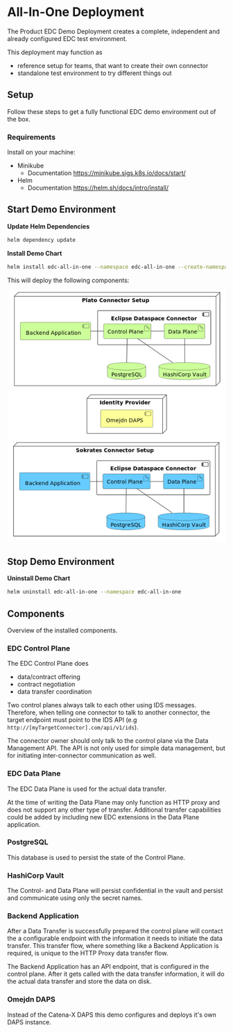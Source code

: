 # All-In-One Deployment

The Product EDC Demo Deployment creates a complete, independent and already configured EDC test environment.

This deployment may function as

- reference setup for teams, that want to create their own connector
- standalone test environment to try different things out

## Setup

Follow these steps to get a fully functional EDC demo environment out of the box.

### Requirements

Install on your machine:

- Minikube
    - Documentation https://minikube.sigs.k8s.io/docs/start/
- Helm
    - Documentation https://helm.sh/docs/intro/install/

## Start Demo Environment

**Update Helm Dependencies**

```bash
helm dependency update
```

**Install Demo Chart**

```bash
helm install edc-all-in-one --namespace edc-all-in-one --create-namespace .
```

This will deploy the following components:

![Deployed Components](diagrams/deployed_components.png)

## Stop Demo Environment

**Uninstall Demo Chart**

```bash
helm uninstall edc-all-in-one --namespace edc-all-in-one
```

## Components

Overview of the installed components.

### EDC Control Plane

The EDC Control Plane does

- data/contract offering
- contract negotiation
- data transfer coordination

Two control planes always talk to each other using IDS messages. Therefore, when telling one connector to talk to
another connector, the target endpoint must point to the IDS API (e.g `http://[myTargetConnector].com/api/v1/ids`).

The connector owner should only talk to the control plane via the Data Management API. The API is not only used for
simple data management, but for initiating inter-connector communication as well.

### EDC Data Plane

The EDC Data Plane is used for the actual data transfer.

At the time of writing the Data Plane may only function as HTTP proxy and does not support any other type of
transfer. Additional transfer capabilities could be added by including new EDC extensions in the Data Plane application.

### PostgreSQL

This database is used to persist the state of the Control Plane.

### HashiCorp Vault

The Control- and Data Plane will persist confidential in the vault and persist and communicate using only the secret
names.

### Backend Application

After a Data Transfer is successfully prepared the control plane will contact the a configurable endpoint with the
information it needs to initiate the data transfer. This transfer flow, where something like a Backend Application is
required, is unique to the HTTP Proxy data transfer flow.

The Backend Application has an API endpoint, that is configured in the control plane. After it gets called with the data
transfer information, it will do the actual data transfer and store the data on disk.

### Omejdn DAPS

Instead of the Catena-X DAPS this demo configures and deploys it's own DAPS instance.
